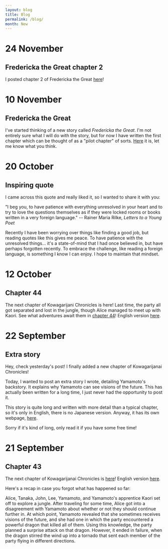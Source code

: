 ```yaml
---
layout: blog
title: Blog
permalink: /blog/
month: New
---
```

# 24 November
## Fredericka the Great chapter 2

I posted chapter 2 of Fredericka the Great [here](/fredericka_the_great#talents-of-the-fox)!

# 10 November
## Fredericka the Great

I've started thinking of a new story called _Fredericka the Great_. I'm not entirely sure what I will do with the story, but for now I have written the first chapter which can be thought of as a "pilot chapter" of sorts. [Here](/fredericka_the_great/) it is, let me know what you think.

# 20 October
## Inspiring quote

I came across this quote and really liked it, so I wanted to share it with you:

"I beg you, to have patience with everything unresolved in your heart and to try to love the questions themselves as if they were locked rooms or books written in a very foreign language." -- Rainer Maria Rilke, _Letters to a Young Poet_

Recently I have been worrying over things like finding a good job, but reading quotes like this gives me peace. To have patience with the unresolved things... it's a state-of-mind that I had once believed in, but have perhaps forgotten recently. To embrace the challenge, like reading a foreign language, is something I know I can enjoy. I hope to maintain that mindset.

# 12 October
## Chapter 44

The next chapter of Kowagarijani Chronicles is here! Last time, the party all got separated and lost in the jungle, though Alice managed to meet up with Kaori. See what adventures await them in [chapter 44](/story#４４章)! English version [here](/english_story#chapter-44).

# 22 September
## Extra story

Hey, check yesterday's post! I finally added a new chapter of Kowagarijanai Chronicles!

Today, I wanted to post an extra story I wrote, detailing Yamamoto's backstory. It explains why Yamamoto can see visions of the future. This has actually been written for a long time, I just never had the opportunity to post it.

This story is quite long and written with more detail than a typical chapter, so it's only in English, there is no Japanese version. Anyway, it has its own webpage, [here](/extra_story).

Sorry if it's kind of long, only read it if you have some free time!

# 21 September
## Chapter 43

The next chapter of Kowagarijanai Chronicles is [here](/story#４３章)! English version [here](/english_story#chapter-43).

Here's a recap in case you forgot what has happened so far:

Alice, Tanaka, John, Lee, Yamamoto, and Yamamoto's apprentice Kaori set off to explore a jungle. After traveling for some time, Alice got into a disagreement with Yamamoto about whether or not they should continue further in. At which point, Yamamoto revealed that she sometimes receives visions of the future, and she had one in which the party encountered a powerful dragon that killed all of them. Using this knowledge, the party planned a surprise attack on that dragon. However, it ended in failure, when the dragon stirred the wind up into a tornado that sent each member of the party flying in different directions.

